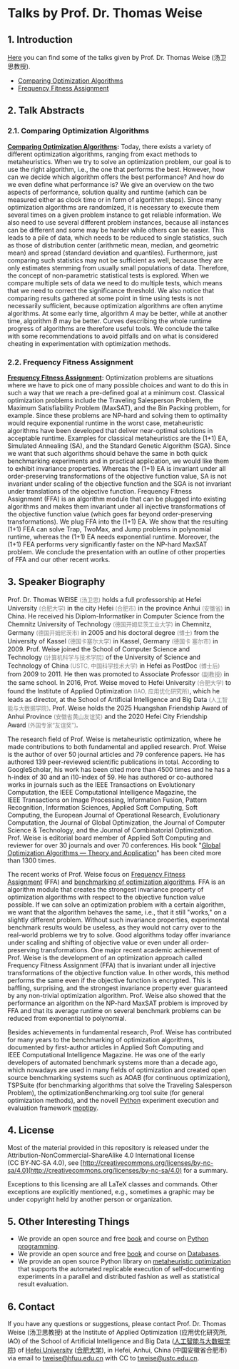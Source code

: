 # Talks by Prof. Dr. Thomas Weise

## 1. Introduction

[Here](https://thomasweise.github.io/talks) you can find some of the talks given by Prof. Dr. Thomas Weise (汤卫思教授). 

- [Comparing Optimization Algorithms](https://thomasweise.github.io/talks/comparingOptimizationAlgorithms.pdf)
- [Frequency Fitness Assignment](https://thomasweise.github.io/talks/ffa.pdf)

## 2. Talk Abstracts

### 2.1. Comparing Optimization Algorithms 
**[Comparing Optimization Algorithms](https://thomasweise.github.io/talks/comparingOptimizationAlgorithms.pdf):**&nbsp;Today, there exists a variety of different optimization algorithms, ranging from exact methods to metaheuristics.
When we try to solve an optimization problem, our goal is to use the right algorithm, i.e., the one that performs the best.
However, how can we decide which algorithm offers the best performance?
And how do we even define what performance is?
We give an overview on the two aspects of performance, solution quality and runtime&nbsp;(which can be measured either as clock time or in form of algorithm steps).
Since many optimization algorithms are randomized, it is necessary to execute them several times on a given problem instance to get reliable information.
We also need to use several different problem instances, because all instances can be different and some may be harder while others can be easier.
This leads to a pile of data, which needs to be reduced to single statistics, such as those of distribution center&nbsp;(arithmetic mean, median, and geometric mean) and spread&nbsp;(standard deviation and quantiles).
Furthermore, just comparing such statistics may not be sufficient as well, because they are only estimates stemming from usually small populations of data.
Therefore, the concept of non-parametric statistical tests is explored.
When we compare multiple sets of data we need to do multiple tests, which means that we need to correct the significance threshold.
We also notice that comparing results gathered at some point in time using tests is not necessarily sufficient, because optimization algorithms are often anytime algorithms.
At some early time, algorithm&nbsp;*A* may be better, while at another time, algorithm&nbsp;*B* may be better.
Curves describing the whole runtime progress of algorithms are therefore useful tools.
We conclude the talke with some recommendations to avoid pitfalls and on what is considered cheating in experimentation with optimization methods.

### 2.2. Frequency Fitness Assignment
**[Frequency Fitness Assignment](https://thomasweise.github.io/talks/ffa.pdf):**&nbsp;Optimization problems are situations where we have to pick one of many possible choices and want to do this in such a way that we reach a pre-defined goal at a minimum cost.
Classical optimization problems include the Traveling Salesperson Problem, the Maximum Satisfiability Problem&nbsp;(MaxSAT), and the Bin Packing problem, for example.
Since these problems are NP-hard and solving them to optimality would require exponential runtime in the worst case, metaheuristic algorithms have been developed that deliver near-optimal solutions in acceptable runtime.
Examples for classical metaheuristics are the (1+1)&nbsp;EA, Simulated Annealing&nbsp;(SA), and the Standard Genetic Algorithm&nbsp;(SGA).
Since we want that such algorithms should behave the same in both quick benchmarking experiments and in practical application, we would like them to exhibit invariance properties.
Whereas the (1+1)&nbsp;EA is invariant under all order-preserving transformations of the objective function value, SA is not invariant under scaling of the objective function and the SGA is not invariant under translations of the objective function.
Frequency Fitness Assignment&nbsp;(FFA) is an algorithm module that can be plugged into existing algorithms and makes them invariant under all injective transformations of the objective function value&nbsp;(which goes far beyond order-preserving transformations).
We plug FFA into the (1+1)&nbsp;EA.
We show that the resulting (1+1)&nbsp;FEA can solve Trap, TwoMax, and Jump problems in polynomial runtime, whereas the (1+1)&nbsp;EA needs exponential runtime.
Moreover, the (1+1)&nbsp;FEA performs very significantly faster on the NP-hard MaxSAT problem.
We conclude the presentation with an outline of other properties of FFA and our other recent works.

## 3. Speaker Biography
Prof.&nbsp;Dr.&nbsp;Thomas WEISE&nbsp;<span style="color:gray;font-size:90%">(汤卫思)</span> holds a full professorship at Hefei University&nbsp;<span style="color:gray;font-size:90%">(合肥大学)</span> in the city Hefei&nbsp;<span style="color:gray;font-size:90%">(合肥市)</span> in the province Anhui&nbsp;<span style="color:gray;font-size:90%">(安徽省)</span> in China.
He received his Diplom-Informatiker in Computer Science from the Chemnitz University of Technology&nbsp;<span style="color:gray;font-size:90%">(德国开姆尼茨工业大学)</span> in Chemnitz, Germany&nbsp;<span style="color:gray;font-size:90%">(德国开姆尼茨市)</span> in 2005 and his doctoral degree&nbsp;<span style="color:gray;font-size:90%">(博士)</span> from the University of Kassel&nbsp;<span style="color:gray;font-size:90%">(德国卡塞尔大学)</span> in Kassel, Germany&nbsp;<span style="color:gray;font-size:90%">(德国卡
塞尔市)</span> in 2009.
Prof.&nbsp;Weise joined the School of Computer Science and Technology&nbsp;<span style="color:gray;font-size:90%">(计算机科学与技术学院)</span> of the University of
Science and Technology of China&nbsp;<span style="color:gray;font-size:90%">(USTC, 中国科学技术大学)</span> in Hefei as PostDoc&nbsp;<span style="color:gray;font-size:90%">(博士后)</span> from&nbsp;2009 to&nbsp;2011.
He then was promoted to Associate Professor&nbsp;<span style="color:gray;font-size:90%">(副教授)</span> in the same school.
In 2016, Prof.&nbsp;Weise moved to Hefei University&nbsp;<span style="color:gray;font-size:90%">(合肥大学)</span> to found the Institute of Applied Optimization&nbsp;<span style="color:gray;font-size:90%">(IAO, 应用优化研究所)</span>, which he leads as director, at the School of Artificial Intelligence and Big Data&nbsp;<span style="color:gray;font-size:90%">(人工智能与大数据学院)</span>.
Prof.&nbsp;Weise holds the 2025&nbsp;Huangshan Friendship Award of Anhui Province&nbsp;<span style="color:gray;font-size:90%">(安徽省黄山友谊奖)</span> and the 2020&nbsp;Hefei City Friendship Award&nbsp;<span style="color:gray;font-size:90%">(外国专家“友谊奖”)</span>.

The research field of Prof. Weise is metaheuristic optimization, where he made contributions to both fundamental and applied research.
Prof.&nbsp;Weise is the author of over 50&nbsp;journal articles and 79&nbsp;conference papers.
He has authored 139&nbsp;peer-reviewed scientific publications in total.
According to GoogleScholar, his work has been cited more than 4500&nbsp;times and he has a h-index of&nbsp;30 and an i10-index of&nbsp;59.
He has authored or co-authored works in journals such as the IEEE&nbsp;Transactions on Evolutionary Computation, the IEEE&nbsp;Computational Intelligence Magazine, the IEEE&nbsp;Transactions on Image Processing, Information Fusion, Pattern Recognition, Information Sciences, Applied Soft Computing, Soft Computing, the European Journal of Operational Research, Evolutionary Computation, the Journal of Global Optimization, the Journal of Computer Science &amp; Technology, and the Journal of Combinatorial Optimization.
Prof.&nbsp;Weise is editorial board member of Applied Soft Computing and reviewer for over 30&nbsp;journals and over 70&nbsp;conferences.
His book&nbsp;"[Global Optimization Algorithms &mdash; Theory and Application](https://www.researchgate.net/publication/200622167)" has been cited more than 1300&nbsp;times.

The recent works of Prof.&nbsp;Weise focus on [Frequency Fitness Assignment](https://thomasweise.github.io/talks/ffa.pdf)&nbsp;(FFA) and [benchmarking of optimization algorithms](https://thomasweise.github.io/talks/comparingOptimizationAlgorithms.pdf).
FFA is an algorithm module that creates the strongest invariance property of optimization algorithms with respect to the objective function value possible.
If we can solve an optimization problem with a certain algorithm, we want that the algorithm  behaves the same, i.e., that it still "works," on a slightly different problem.
Without such invariance properties, experimental benchmark results would be useless, as they would not
carry over to the real-world problems we try to solve.
Good algorithms today offer invariance under scaling and shifting of objective value or even under all order-preserving transformations.
One major recent academic achievement of Prof.&nbsp;Weise is the development of an optimization approach called Frequency Fitness Assignment&nbsp;(FFA) that is invariant under all injective transformations of the objective function value.
In other words, this method performs the same even if the objective function is encrypted. 
This is baffling, surprising, and the strongest invariance property ever guaranteed by any non-trivial optimization algorithm.
Prof.&nbsp;Weise also showed that the performance an algorithm on the NP-hard MaxSAT problem is improved by FFA and that its average runtime on several benchmark problems can be reduced from exponential to polynomial. 

Besides achievements in fundamental research, Prof.&nbsp;Weise has contributed for many years to the benchmarking of optimization algorithms, documented by first-author articles in Applied Soft Computing and IEEE&nbsp;Computational Intelligence Magazine.
He was one of the early developers of automated benchmark systems more than a decade ago, which nowadays are used in many fields of optimization and created open source benchmarking systems such as AOAB&nbsp;(for continuous optimization), TSPSuite&nbsp;(for benchmarking algorithms that solve the Traveling Salesperson Problem), the optimizationBenchmarking.org tool suite&nbsp;(for general optimization methods), and the novell [Python](http://thomasweise.github.io/programmingWithPython) experiment execution and evaluation framework [moptipy](https://thomasweise.github.io/moptipy).


## 4. License
Most of the material provided in this repository is released under the Attribution-NonCommercial-ShareAlike 4.0 International license (CC&nbsp;BY&#8209;NC&#8209;SA&nbsp;4.0), see [http://creativecommons.org/licenses/by-nc-sa/4.0](http://creativecommons.org/licenses/by-nc-sa/4.0) for a summary.

Exceptions to this licensing are all LaTeX classes and commands.
Other exceptions are explicitly mentioned, e.g., sometimes a graphic may be under copyright held by another person or organization.


## 5. Other Interesting Things

- We provide an open source and free [book](https://thomasweise.github.io/programmingWithPython) and course on [Python programming](https://thomasweise.github.io/programmingWithPython).
- We provide an open source and free [book](https://thomasweise.github.io/databases) and course on [Databases](https://thomasweise.github.io/databases).
- We provide an open source Python library on [metaheuristic optimization](https://thomasweise.github.io/moptipy) that supports the automated replicable execution of self-documenting experiments in a parallel and distributed fashion as well as statistical result evaluation.

## 6. Contact
If you have any questions or suggestions, please contact
Prof. Dr. Thomas Weise (汤卫思教授)
at the Institute of Applied Optimization (应用优化研究所, IAO)
of the School of Artificial Intelligence and Big Data ([人工智能与大数据学院](http://www.hfuu.edu.cn/aibd))
of [Hefei University](http://www.hfuu.edu.cn/english/) ([合肥大学](http://www.hfuu.edu.cn/)),
in Hefei, Anhui, China (中国安徽省合肥市)
via email to [tweise@hfuu.edu.cn](mailto:tweise@hfuu.edu.cn) with CC to [tweise@ustc.edu.cn](mailto:tweise@ustc.edu.cn).
